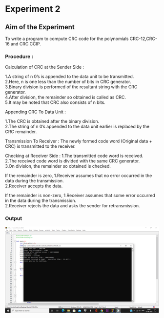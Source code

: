 # Experiment 2

## Aim of the Experiment
To write a program to compute CRC code for the polynomials CRC-12,CRC-16 and CRC CCIP.

### Procedure :
Calculation of CRC at the Sender Side : 

1.A string of n 0’s is appended to the data unit to be transmitted.  
2.Here, n is one less than the number of bits in CRC generator.  
3.Binary division is performed of the resultant string with the CRC generator.  
4.After division, the remainder so obtained is called as CRC.  
5.It may be noted that CRC also consists of n bits.  

Appending CRC To Data Unit :

1.The CRC is obtained after the binary division.  
2.The string of n 0’s appended to the data unit earlier is replaced by the CRC remainder.  

Transmission To Receiver :
The newly formed code word (Original data + CRC) is transmitted to the receiver.  

Checking at Receiver Side : 
1.The transmitted code word is received.   
2.The received code word is divided with the same CRC generator.  
3.On division, the remainder so obtained is checked.  

If the remainder is zero,
1.Receiver assumes that no error occurred in the data during the transmission.  
2.Receiver accepts the data.  

If the remainder is non-zero,
1.Receiver assumes that some error occurred in the data during the transmission.  
2.Receiver rejects the data and asks the sender for retransmission.  

### Output

![output](CRC.png)
